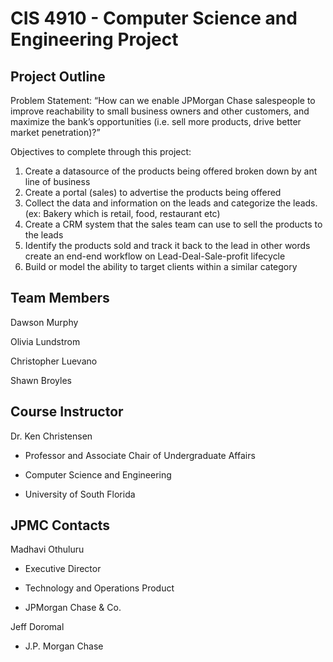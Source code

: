 # CIS 4910 - Computer Science and Engineering Project

## Project Outline

Problem Statement: “How can we enable JPMorgan Chase salespeople to improve reachability to small business owners and other customers, and maximize the bank’s opportunities (i.e. sell more products, drive better market penetration)?”

Objectives to complete through this project: 
1. Create a datasource of the products being offered broken down by ant line of business
2. Create a portal (sales) to advertise the products being offered
3. Collect the data and information on the leads and categorize the leads. (ex: Bakery which is retail, food, restaurant etc)
4. Create a CRM system that the sales team can use to sell the products to the leads
5. Identify the products sold and track it back to the lead in other words create an end-end workflow on Lead-Deal-Sale-profit lifecycle
6. Build or model the ability to target clients within a similar category

## Team Members 

Dawson Murphy

Olivia Lundstrom

Christopher Luevano

Shawn Broyles

## Course Instructor

Dr. Ken Christensen

- Professor and Associate Chair of Undergraduate Affairs

- Computer Science and Engineering

- University of South Florida

## JPMC Contacts

Madhavi Othuluru

- Executive Director

- Technology and Operations Product

- JPMorgan Chase & Co.

Jeff Doromal

- J.P. Morgan Chase
